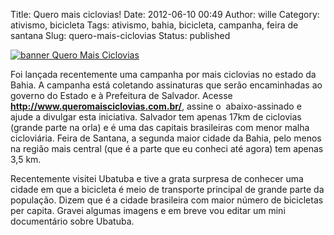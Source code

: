 Title: Quero mais ciclovias!
Date: 2012-06-10 00:49
Author: wille
Category: ativismo, bicicleta
Tags: ativismo, bahia, bicicleta, campanha, feira de santana
Slug: quero-mais-ciclovias
Status: published

[![banner Quero Mais
Ciclovias](http://images.wille.blog.br/topo.jpg)](http://www.queromaisciclovias.com.br)

Foi lançada recentemente uma campanha por mais ciclovias no estado da
Bahia. A campanha está coletando assinaturas que serão encaminhadas ao
governo do Estado e à Prefeitura de Salvador. Acesse
**<http://www.queromaisciclovias.com.br/>**, assine o  abaixo-assinado e
ajude a divulgar esta iniciativa. Salvador tem apenas 17km de ciclovias
(grande parte na orla) e é uma das capitais brasileiras com menor malha
cicloviária. Feira de Santana, a segunda maior cidade da Bahia, pelo
menos na região mais central (que é a parte que eu conheci até agora)
tem apenas 3,5 km.

Recentemente visitei Ubatuba e tive a grata surpresa de conhecer uma
cidade em que a bicicleta é meio de transporte principal de grande parte
da população. Dizem que é a cidade brasileira com maior número de
bicicletas per capita. Gravei algumas imagens e em breve vou editar um
mini documentário sobre Ubatuba.
